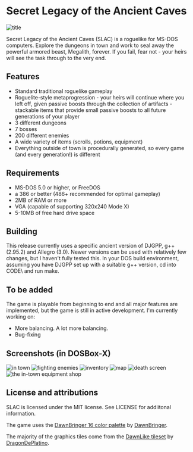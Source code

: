 # Secret Legacy of the Ancient Caves

![title](https://github.com/Damaniel/SLAC/blob/e4051db73e167a9445f58a05d92c9d190dbbed1f/RES/IMAGES/screenshots/title.jpg)

Secret Legacy of the Ancient Caves (SLAC) is a roguelike for MS-DOS computers.  Explore the dungeons in town and work to seal away the powerful armored beast, Megalith, forever.  If you fail, fear not - your heirs will see the task through to the very end.

## Features
- Standard traditional roguelike gameplay
- Roguelite-style metaprogression - your heirs will continue where you left off, given passive boosts through the collection of artifacts - stackable items that provide small passive boosts to all future generations of your player
- 3 different dungeons
- 7 bosses
- 200 different enemies
- A wide variety of items (scrolls, potions, equipment)
- Everything outside of town is procedurally generated, so every game (and every generation!) is different

## Requirements
- MS-DOS 5.0 or higher, or FreeDOS
- a 386 or better (486+ recommended for optimal gameplay)
- 2MB of RAM or more
- VGA (capable of supporting 320x240 Mode X)
- 5-10MB of free hard drive space

## Building
This release currently uses a specific ancient version of DJGPP, g++ (2.95.2) and Allegro (3.0).  Newer versions can be used with relatively few changes, but I haven't fully tested this.  In your DOS build environment, assuming you have DJGPP set up with a suitable g++ version, cd into CODE\ and run make.

## To be added

The game is playable from beginning to end and all major features are implemented, but the game is still in active development.  I'm currently working on:

- More balancing.  A lot more balancing.
- Bug-fixing

## Screenshots (in DOSBox-X)

![in town](https://github.com/Damaniel/SLAC/blob/e4051db73e167a9445f58a05d92c9d190dbbed1f/RES/IMAGES/screenshots/screen1.jpg)
![fighting enemies](https://github.com/Damaniel/SLAC/blob/e4051db73e167a9445f58a05d92c9d190dbbed1f/RES/IMAGES/screenshots/screen2.jpg)
![inventory](https://github.com/Damaniel/SLAC/blob/e4051db73e167a9445f58a05d92c9d190dbbed1f/RES/IMAGES/screenshots/screen3.jpg)
![map](https://github.com/Damaniel/SLAC/blob/e4051db73e167a9445f58a05d92c9d190dbbed1f/RES/IMAGES/screenshots/screen4.jpg)
![death screen](https://github.com/Damaniel/SLAC/blob/e4051db73e167a9445f58a05d92c9d190dbbed1f/RES/IMAGES/screenshots/screen5.jpg)
![the in-town equipment shop](https://github.com/Damaniel/SLAC/blob/99669e36cdcde8c0490c6380cba4c6015d414ebd/RES/IMAGES/screenshots/screen6.jpg)

## License and attributions

SLAC is licensed under the MIT license.  See LICENSE for addiitonal information.

The game uses the [DawnBringer 16 color palette](https://lospec.com/palette-list/dawnbringer-16) by [DawnBringer](https://pixeljoint.com/p/23821.htm).

The majority of the graphics tiles come from the [DawnLike tileset](https://opengameart.org/content/dawnlike-16x16-universal-rogue-like-tileset-v181) by [DragonDePlatino](https://opengameart.org/users/dragondeplatino).